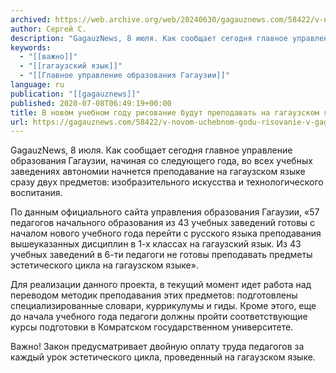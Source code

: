 ```yaml
---
archived: https://web.archive.org/web/20240630/gagauznews.com/58422/v-novom-uchebnom-godu-risovanie-v-gagauzii-budut-prepodavat-na-gagauzskom-yazyke.html
author: Сергей С.
description: "GagauzNews, 8 июля. Как сообщает сегодня главное управление образования Гагаузии, начиная со следующего года, во всех учебных заведениях автономии начнется преподавание на гагаузском языке сразу двух предметов: изобразительного искусства и технологического воспитания. По данным официального сайта управления образования Гагаузии, «57 педагогов начального образования из 43 учебных заведений готовы с началом нового учебного года перейти с русского языка преподавания вышеуказанных дисциплин в 1-х классах на гагаузский язык. Из 43 учебных заведений в 6-ти педагоги не готовы преподавать предметы эстетического цикла на гагаузском языке». Для реализации данного проекта, в текущий момент идет работа над переводом методик преподавания этих предметов: подготовлены специализированные словари, […]"
keywords:
  - "[[важно]]"
  - "[[гагаузский язык]]"
  - "[[Главное управление образования Гагаузии]]"
language: ru
publication: "[[gagauznews]]"
published: 2020-07-08T06:49:19+00:00
title: В новом учебном году рисование будут преподавать на гагаузском языке
url: https://gagauznews.com/58422/v-novom-uchebnom-godu-risovanie-v-gagauzii-budut-prepodavat-na-gagauzskom-yazyke.html
---
```


GagauzNews, 8 июля. Как сообщает сегодня главное управление образования Гагаузии, начиная со следующего года, во всех учебных заведениях автономии начнется преподавание на гагаузском языке сразу двух предметов: изобразительного искусства и технологического воспитания.

По данным официального сайта управления образования Гагаузии, «57 педагогов начального образования из 43 учебных заведений готовы с началом нового учебного года перейти с русского языка преподавания вышеуказанных дисциплин в 1-х классах на гагаузский язык. Из 43 учебных заведений в 6-ти педагоги не готовы преподавать предметы эстетического цикла на гагаузском языке».

Для реализации данного проекта, в текущий момент идет работа над переводом методик преподавания этих предметов: подготовлены специализированные словари, куррикулумы и гиды. Кроме этого, еще до начала учебного года педагоги должны пройти соответствующие курсы подготовки в Комратском государственном университете.

Важно! Закон предусматривает двойную оплату труда педагогов за каждый урок эстетического цикла, проведенный на гагаузском языке.